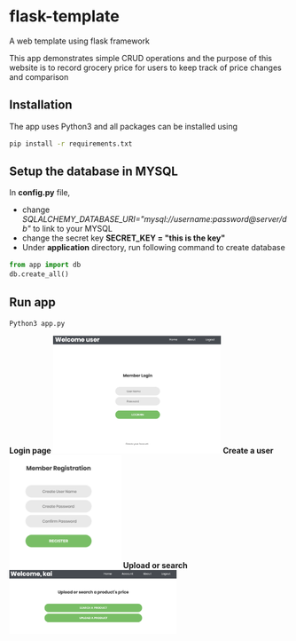 # flask-template
A web template using flask framework

This app demonstrates simple CRUD operations and the purpose of this website is to record grocery price for users to keep track of price changes and comparison



## Installation

The app uses Python3 and all packages can be installed using

```bash
pip install -r requirements.txt
```

## Setup the database in MYSQL

In **config.py** file, 
- change *SQLALCHEMY_DATABASE_URI="mysql://username:password@server/db"* to link to your MYSQL
- change the secret key **SECRET_KEY = "this is the key"**
- Under **application** directory, run following command to create database
```python
from app import db
db.create_all()
```


## Run app

``` bash
Python3 app.py
```

**Login page**
<img src="images/img1.png" width=60% height=60%> 
**Create a user**
<img src="images/img2.png" width=40% height=40%> 
**Upload or search** 
<img src="images/img3.png" width=60% height=60%> 
